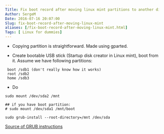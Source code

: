 ```yaml
---
Title: Fix boot record after moving linux mint partitions to another disk
Author: SergeM
Date: 2016-07-16 20:07:00
Slug: fix-boot-record-after-moving-linux-mint
aliases: [/fix-boot-record-after-moving-linux-mint.html]
Tags: [ Linux for dummies]
---
```




* Copying partition is straightforward. Made using gparted.

* Create bootable USB stick (Startup disk creator in Linux mint), boot from it.
Assume we have following partitions:
```
 boot /sdb1 (don't really know how it works)
 root /sdb2
 home /sdb3 
```

* Do

```
sudo mount /dev/sda2 /mnt

## if you have boot partition:
# sudo mount /dev/sda1 /mnt/boot

sudo grub-install --root-directory=/mnt /dev/sda
```

[Source of GRUB instructions](https://ru.wikibooks.org/wiki/Grub_2#.D0.92.D0.BE.D1.81.D1.81.D1.82.D0.B0.D0.BD.D0.BE.D0.B2.D0.BB.D0.B5.D0.BD.D0.B8.D0.B5_GRUB2_.D1.81_LiveCD._.D1.81.D0.BF.D0.BE.D1.81.D0.BE.D0.B1_2_.28.D0.B1.D0.B5.D0.B7_chroot.29)
